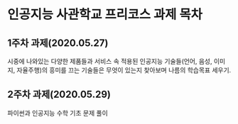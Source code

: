 
# 인공지능 사관학교 프리코스 과제 목차
## 1주차 과제(2020.05.27)
  시중에 나와있는 다양한 제품들과 서비스 속 적용된 인공지능 기술들(언어, 음성, 이미지, 자율주행)의 흥미를 끄는 기술들은 무엇이 있는지 찾아보며 나름의 학습목표 세우기.

## 2주차 과제(2020.05.29)
  파이썬과 인공지능 수학 기초 문제 풀이
